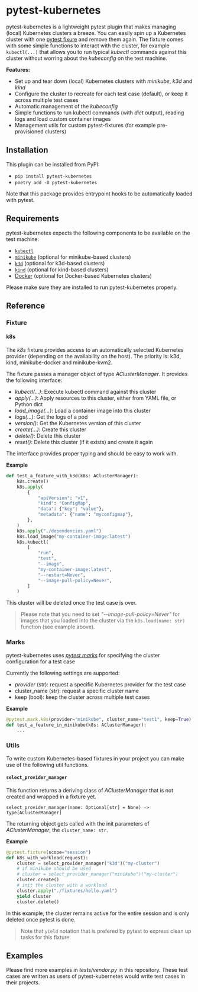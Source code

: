 # pytest-kubernetes
pytest-kubernetes is a lightweight pytest plugin that makes managing (local) Kubernetes clusters a breeze. You can easily spin up a Kubernetes cluster with one [pytest fixure](https://docs.pytest.org/en/latest/explanation/fixtures.html) and remove them again.
The fixture comes with some simple functions to interact with the cluster, for example `kubectl(...)` that allows you to run typical *kubectl* commands against this cluster without worring 
about the *kubeconfig* on the test machine.

**Features:**
- Set up and tear down (local) Kubernetes clusters with *minikube*, *k3d* and *kind*
- Configure the cluster to recreate for each test case (default), or keep it across multiple test cases
- Automatic management of the *kubeconfig*
- Simple functions to run kubectl commands (with *dict* output), reading logs and load custom container images
- Management utils for custom pytest-fixtures (for example pre-provisioned clusters)
 
## Installation
This plugin can be installed from PyPI:
- `pip install pytest-kubernetes`
- `poetry add -D pytest-kubernetes`

Note that this package provides entrypoint hooks to be automatically loaded with pytest.

## Requirements
pytest-kubernetes expects the following components to be available on the test machine:
- [`kubectl`](https://kubernetes.io/docs/reference/kubectl/)
- [`minikube`](https://minikube.sigs.k8s.io/docs/start/) (optional for minikube-based clusters)
- [`k3d`](https://k3d.io/) (optional for k3d-based clusters)
- [`kind`](https://kind.sigs.k8s.io/) (optional for kind-based clusters)
- [Docker](https://docs.docker.com/get-docker/) (optional for Docker-based Kubernetes clusters)

Please make sure they are installed to run pytest-kubernetes properly.

## Reference

### Fixture

#### k8s
The _k8s_ fixture provides access to an automatically selected Kubernetes provider (depending on the availability on the host). The priority is: k3d, kind, minikube-docker and minikube-kvm2.

The fixture passes a manager object of type *AClusterManager*.
It provides the following interface:
- *kubectl(...)*: Execute kubectl command against this cluster
- *apply(...)*: Apply resources to this cluster, either from YAML file, or Python dict
- *load_image(...)*: Load a container image into this cluster
- *logs(...)*: Get the logs of a pod
- *version()*: Get the Kubernetes version of this cluster
- *create(...)*: Create this cluster
- *delete()*: Delete this cluster
- *reset()*: Delete this cluster (if it exists) and create it again

The interface provides proper typing and should be easy to work with.

**Example**

```python
def test_a_feature_with_k3d(k8s: AClusterManager):
    k8s.create()
    k8s.apply(
        {
            "apiVersion": "v1",
            "kind": "ConfigMap",
            "data": {"key": "value"},
            "metadata": {"name": "myconfigmap"},
        },
    )
    k8s.apply("./dependencies.yaml")
    k8s.load_image("my-container-image:latest")
    k8s.kubectl(
        [
            "run",
            "test",
            "--image",
            "my-container-image:latest",
            "--restart=Never",
            "--image-pull-policy=Never",
        ]
    )
```
This cluster will be deleted once the test case is over.

> Please note that you need to set *"--image-pull-policy=Never"* for images that you loaded into the cluster via the `k8s.load(name: str)` function (see example above).

### Marks
pytest-kubernetes uses [*pytest marks*](https://docs.pytest.org/en/7.1.x/how-to/mark.html) for specifying the cluster configuration for a test case

Currently the following settings are supported:

- *provider* (str): request a specific Kubernetes provider for the test case 
- cluster_name (str): request a specific cluster name
- keep (bool): keep the cluster across multiple test cases


**Example**
```python
@pytest.mark.k8s(provider="minikube", cluster_name="test1", keep=True)
def test_a_feature_in_minikube(k8s: AClusterManager):
    ...
```

### Utils
To write custom Kubernetes-based fixtures in your project you can make use of the following util functions.


#### `select_provider_manager`
This function returns a deriving class of *AClusterManager* that is not created and wrapped in a fixture yet.

`select_provider_manager(name: Optional[str] = None) -> Type[AClusterManager]`

The returning object gets called with the init parameters of *AClusterManager*, the `cluster_name: str`.

**Example**
```python
@pytest.fixture(scope="session")
def k8s_with_workload(request):
    cluster = select_provider_manager("k3d")("my-cluster")
    # if minikube should be used
    # cluster = select_provider_manager("minikube")("my-cluster")
    cluster.create()
    # init the cluster with a workload
    cluster.apply("./fixtures/hello.yaml")
    yield cluster
    cluster.delete()
```
In this example, the cluster remains active for the entire session and is only deleted once pytest is done.

> Note that `yield` notation that is prefered by pytest to express clean up tasks for this fixture.

## Examples
Please find more examples in *tests/vendor.py* in this repository. These test cases are written as users of pytest-kubernetes would write test cases in their projects.